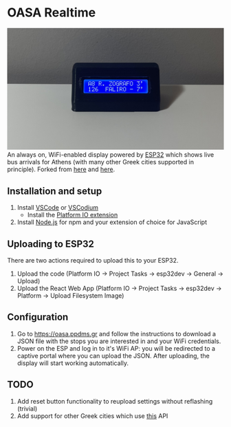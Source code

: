 # OASA Realtime
![prototype.jpeg](prototype.jpeg)
An always on, WiFi-enabled display powered by [ESP32](https://www.sudo.is/docs/esphome/boards/esp32c3supermini/) which shows live bus arrivals for Athens (with many other Greek cities supported in principle).
Forked from [here](https://github.com/h9419/ESP_AP_Webserver.git) and [here](https://www.thingiverse.com/thing:614241).

## Installation and setup

1. Install [VSCode](https://code.visualstudio.com/) or [VSCodium](https://vscodium.com/)
    * Install the [Platform IO extension](https://platformio.org/install/ide?install=vscode)
2. Install [Node.js](https://nodejs.org/en/) for npm and your extension of choice for JavaScript

## Uploading to ESP32

There are two actions required to upload this to your ESP32.

1. Upload the code (Platform IO -> Project Tasks -> esp32dev -> General -> Upload)
2. Upload the React Web App (Platform IO -> Project Tasks -> esp32dev -> Platform -> Upload Filesystem Image)

## Configuration

1. Go to https://oasa.ppdms.gr and follow the instructions to download a JSON file with the stops you are interested in and your WiFi credentials.
2. Power on the ESP and log in to it's WiFi AP: you will be redirected to a captive portal where you can upload the JSON. After uploading, the display will start working automatically.

## TODO
1. Add reset button functionality to reupload settings without reflashing (trivial)
2. Add support for other Greek cities which use [this](https://github.com/fotispozoglou/greece-telematics-cli/blob/main/modules/Telematics.py) API
